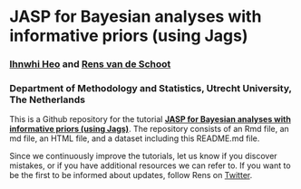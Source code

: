 # JASP for Bayesian analyses with informative priors (using Jags)

### [Ihnwhi Heo](http://ihnwhiheo.github.io/) and [Rens van de Schoot](https://www.rensvandeschoot.com/)

### Department of Methodology and Statistics, Utrecht University, The Netherlands

This is a Github repository for the tutorial **[JASP for Bayesian analyses with informative priors (using Jags)](https://www.rensvandeschoot.com/tutorials/jasp-for-bayesian-analyses-with-informative-priors-using-jags/)**. The repository consists of an Rmd file, an md file, an HTML file, and a dataset including this README.md file.

Since we continuously improve the tutorials, let us know if you discover mistakes, or if you have additional resources we can refer to. If you want to be the first to be informed about updates, follow Rens on [Twitter](https://twitter.com/RensvdSchoot).



